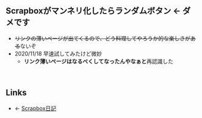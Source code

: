## Scrapboxがマンネリ化したらランダムボタン ← ダメです
- ~~リンクの薄いページが出てくるので、どう料理してやろうか的な楽しさがある~~ないぞ
- 2020/11/18 早速試してみたけど微妙
    - **リンク薄いページはなるべくしてなったんやなぁと**再認識した

<br>

## Links
- ← [Scrapbox日記](Scrapbox日記.md)

